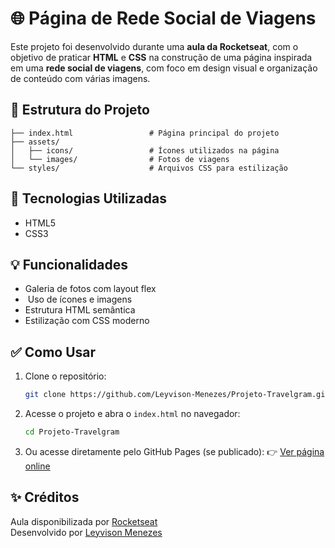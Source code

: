# 🌐 Página de Rede Social de Viagens

Este projeto foi desenvolvido durante uma **aula da Rocketseat**, com o objetivo de praticar **HTML** e **CSS** na construção de uma página inspirada em uma **rede social de viagens**, com foco em design visual e organização de conteúdo com várias imagens.

## 📁 Estrutura do Projeto

```
├── index.html                 # Página principal do projeto
├── assets/
│   ├── icons/                 # Ícones utilizados na página
│   └── images/                # Fotos de viagens
└── styles/                    # Arquivos CSS para estilização
```

## 🚀 Tecnologias Utilizadas

- HTML5
- CSS3

## 💡 Funcionalidades

- Galeria de fotos com layout flex
-  Uso de ícones e imagens&#x20;
- Estrutura HTML semântica
- Estilização com CSS moderno

## ✅ Como Usar

1. Clone o repositório:

   ```bash
   git clone https://github.com/Leyvison-Menezes/Projeto-Travelgram.git
   ```

2. Acesse o projeto e abra o `index.html` no navegador:

   ```bash
   cd Projeto-Travelgram
   ```

3. Ou acesse diretamente pelo GitHub Pages (se publicado): 👉 [Ver página online](https://leyvison-menezes.github.io/Projeto-Travelgram)

## ✨ Créditos

Aula disponibilizada por [Rocketseat](https://www.rocketseat.com.br/)\
Desenvolvido por [Leyvison Menezes](https://github.com/Leyvison-Menezes)

